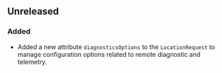## Unreleased

### Added

- Added a new attribute `diagnosticsOptions` to the `LocationRequest` to manage configuration
  options related to remote diagnostic and telemetry.